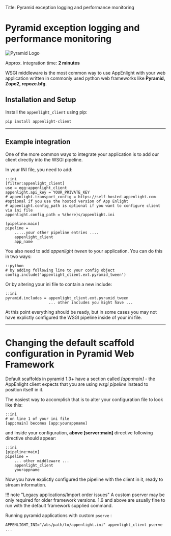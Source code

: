 Title: Pyramid exception logging and performance monitoring

# Pyramid exception logging and performance monitoring

![Pyramid Logo](/static/images/logos/pyramid_small.png)

Approx. integration time: **2 minutes**

WSGI middleware is the most common way to use AppEnlight with your web application
written in commonly used python web frameworks like **Pyramid, Zope2, repoze.bfg**.

## Installation and Setup

Install the `appenlight_client` using pip:

    pip install appenlight-client

-----

## Example integration

One of the more common ways to integrate your application is to add our client
directly into the WSGI pipeline.

In your INI file, you need to add:

    ::ini
    [filter:appenlight_client]
    use = egg:appenlight_client
    appenlight.api_key = YOUR_PRIVATE_KEY
    # appenlight.transport_config = https://self-hosted-appenlight.com #optional if you use the hosted version of App Enlight
    # appenlight.config_path is optional if you want to configure client via ini file
    appenlight.config_path = %(here)s/appenlight.ini

    [pipeline:main]
    pipeline =
        .....your other pipeline entries ....
        appenlight_client
        app_name

You also need to add *appenlight tween* to your application. You can do this in
two ways:

    ::python
    # by adding following line to your config object
    config.include('appenlight_client.ext.pyramid_tween')
    
Or by altering your ini file to contain a new include:

    ::ini
    pyramid.includes = appenlight_client.ext.pyramid_tween
                       ... other includes you might have ...
       
At this point everything should be ready, but in some cases you may not have 
explictly configured the WSGI pipeline inside of your ini file.


----

Changing the default scaffold configuration in Pyramid Web Framework
====================================================================

Default scaffolds in pyramid 1.3+ have a section called *[app:main]* -
the AppEnlight client expects that you are using *wsgi pipeline* instead to
position itself in it.

The easiest way to accomplish that is to alter your configuration file to look 
like this:

    ::ini
    # on line 1 of your ini file
    [app:main] becomes [app:yourappname] 

and inside your configuration, **above [server:main]** directive following 
directive should appear:

    ::ini
    [pipeline:main]
    pipeline =
        ... other middleware ...
        appenlight_client
        yourappname


Now you have explictly configured the pipeline with the client in it, ready to
stream information.

!!! note "Legacy applications/Import order issues"
    A custom pserver may be only required for older framework versions. 1.6 and
    above are usually fine to run with the default framework supplied command.

Running pyramid applications with custom `pserve` :

    APPENLIGHT_INI="/abs/path/to/appenlight.ini" appenlight_client pserve ...


